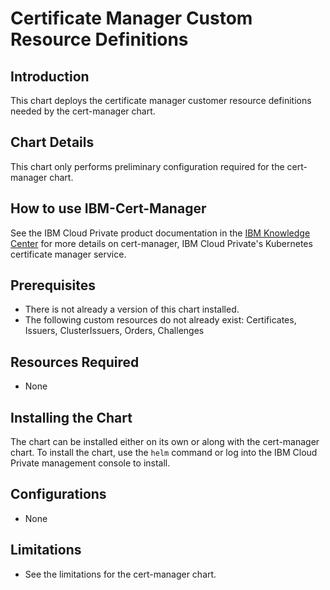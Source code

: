 # Certificate Manager Custom Resource Definitions

## Introduction
This chart deploys the certificate manager customer resource definitions needed by the cert-manager chart.

## Chart Details
This chart only performs preliminary configuration required for the cert-manager chart.

## How to use IBM-Cert-Manager
See the IBM Cloud Private product documentation in the [IBM Knowledge Center](https://www.ibm.com/support/knowledgecenter/) for more details on cert-manager, IBM Cloud Private's Kubernetes certificate manager service.

## Prerequisites
* There is not already a version of this chart installed.
* The following custom resources do not already exist: Certificates, Issuers, ClusterIssuers, Orders, Challenges

## Resources Required
* None

## Installing the Chart
The chart can be installed either on its own or along with the cert-manager chart. To install the chart, use the `helm` command or log into the IBM Cloud Private management console to install.

## Configurations
* None

## Limitations
* See the limitations for the cert-manager chart.
